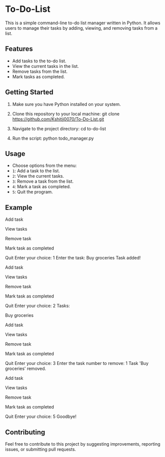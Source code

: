 # To-Do-List

This is a simple command-line to-do list manager written in Python. It allows users to manage their tasks by adding, viewing, and removing tasks from a list.

## Features

- Add tasks to the to-do list.
- View the current tasks in the list.
- Remove tasks from the list.
- Mark tasks as completed.

## Getting Started

1. Make sure you have Python installed on your system.

2. Clone this repository to your local machine: git clone https://github.com/Kshitij0070/To-Do-List.git

3. Navigate to the project directory: cd to-do-list

4. Run the script: python todo_manager.py


## Usage

- Choose options from the menu:
- `1`: Add a task to the list.
- `2`: View the current tasks.
- `3`: Remove a task from the list.
- `4`: Mark a task as completed.
- `5`: Quit the program.

## Example

Add task

View tasks

Remove task

Mark task as completed

Quit
Enter your choice: 1
Enter the task: Buy groceries
Task added!

Add task

View tasks

Remove task

Mark task as completed

Quit
Enter your choice: 2
Tasks:

 Buy groceries

Add task

View tasks

Remove task

Mark task as completed

Quit
Enter your choice: 3
Enter the task number to remove: 1
Task 'Buy groceries' removed.

Add task

View tasks

Remove task

Mark task as completed

Quit
Enter your choice: 5
Goodbye!


## Contributing

Feel free to contribute to this project by suggesting improvements, reporting issues, or submitting pull requests.











